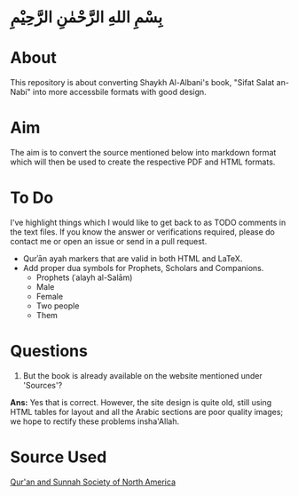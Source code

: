 # بِسْمِ اللهِ الرَّحْمٰنِ الرَّحِيْمِ

# About

This repository is about converting Shaykh Al-Albani's book, "Sifat Salat an-Nabi" into more accessbile formats with good design.

# Aim

The aim is to convert the source mentioned below into markdown format which will then be used to create the respective PDF and HTML formats.

# To Do

I've highlight things which I would like to get back to as TODO comments in the text files. If you know the answer or verifications required, please do contact me or open an issue or send in a pull request.

- Qurʾān ayah markers that are valid in both HTML and LaTeX.
- Add proper dua symbols for Prophets, Scholars and Companions.
  - Prophets (ʿalayh al-Salām)
  - Male
  - Female
  - Two people
  - Them

# Questions

1. But the book is already available on the website mentioned under 'Sources'?

  **Ans:** Yes that is correct. However, the site design is quite old, still using HTML tables for layout and all the Arabic sections are poor quality images; we hope to rectify these problems insha'Allah.

# Source Used

[Qur'an and Sunnah Society of North America](http://www.qss.org/articles/salah/toc.html)
